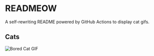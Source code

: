 # READMEOW

A self-rewriting README powered by GitHub Actions to display cat gifs.

## Cats

![Bored Cat GIF](https://media3.giphy.com/media/mlvseq9yvZhba/200.gif?cid=9acd02dakmd5316b9p1sxnujt5xnsfuesd0z6axkfy4vmrdb&ep=v1_gifs_search&rid=200.gif&ct=g)
